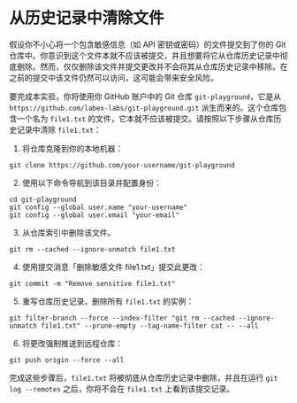# 从历史记录中清除文件

假设你不小心将一个包含敏感信息（如 API 密钥或密码）的文件提交到了你的 Git 仓库中。你意识到这个文件本就不应该被提交，并且想要将它从仓库历史记录中彻底删除。然而，仅仅删除该文件并提交更改并不会将其从仓库历史记录中移除。在之前的提交中该文件仍然可以访问，这可能会带来安全风险。

要完成本实验，你将使用你 GitHub 账户中的 Git 仓库 `git-playground`，它是从 `https://github.com/labex-labs/git-playground.git` 派生而来的。这个仓库包含一个名为 `file1.txt` 的文件，它本就不应该被提交。请按照以下步骤从仓库历史记录中清除 `file1.txt`：

1. 将仓库克隆到你的本地机器：

```shell
git clone https://github.com/your-username/git-playground
```

2. 使用以下命令导航到该目录并配置身份：

```shell
cd git-playground
git config --global user.name "your-username"
git config --global user.email "your-email"
```

3. 从仓库索引中删除该文件。

```shell
git rm --cached --ignore-unmatch file1.txt
```

4. 使用提交消息「删除敏感文件 file1.txt」提交此更改：

```shell
git commit -m "Remove sensitive file1.txt"
```

5. 重写仓库历史记录，删除所有 `file1.txt` 的实例：

```shell
git filter-branch --force --index-filter "git rm --cached --ignore-unmatch file1.txt" --prune-empty --tag-name-filter cat -- --all
```

6. 将更改强制推送到远程仓库：

```shell
git push origin --force --all
```

完成这些步骤后，`file1.txt` 将被彻底从仓库历史记录中删除，并且在运行 `git log --remotes` 之后，你将不会在 `file1.txt` 上看到该提交记录。
